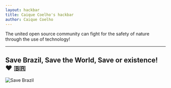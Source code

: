 ```yaml
---
layout: hackbar
title: Caique Coelho's hackbar
author: Caique Coelho
---
```


The united open source community can fight for the safety of nature through the use of technology!

---

## Save Brazil, Save the World, Save or existence! :heart: :brazil:

![Save Brazil]({{site.baseurl}}/assets/images/caique_coelho.jpg)